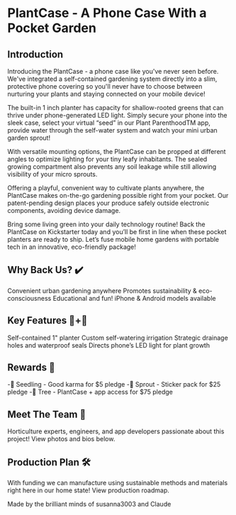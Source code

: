 # PlantCase - A Phone Case With a Pocket Garden
## Introduction
Introducing the PlantCase - a phone case like you've never seen before. We've integrated a self-contained gardening system directly into a slim, protective phone covering so you'll never have to choose between nurturing your plants and staying connected on your mobile device!

The built-in 1 inch planter has capacity for shallow-rooted greens that can thrive under phone-generated LED light. Simply secure your phone into the sleek case, select your virtual “seed” in our Plant ParenthoodTM app, provide water through the self-water system and watch your mini urban garden sprout!

With versatile mounting options, the PlantCase can be propped at different angles to optimize lighting for your tiny leafy inhabitants. The sealed growing compartment also prevents any soil leakage while still allowing visibility of your micro sprouts.

Offering a playful, convenient way to cultivate plants anywhere, the PlantCase makes on-the-go gardening possible right from your pocket. Our patent-pending design places your produce safely outside electronic components, avoiding device damage.

Bring some living green into your daily technology routine! Back the PlantCase on Kickstarter today and you’ll be first in line when these pocket planters are ready to ship. Let’s fuse mobile home gardens with portable tech in an innovative, eco-friendly package!

## Why Back Us? ✔️
Convenient urban gardening anywhere
Promotes sustainability & eco-consciousness
Educational and fun!
iPhone & Android models available

## Key Features 📱+🌱
Self-contained 1" planter
Custom self-watering irrigation
Strategic drainage holes and waterproof seals
Directs phone’s LED light for plant growth

## Rewards 🎁
-🌿 Seedling - Good karma for $5 pledge
-🌱 Sprout - Sticker pack for $25 pledge
-🌳 Tree - PlantCase + app access for $75 pledge

## Meet The Team 👋
Horticulture experts, engineers, and app developers passionate about this project! View photos and bios below.

## Production Plan 🛠
With funding we can manufacture using sustainable methods and materials right here in our home state! View production roadmap.

Made by the brilliant minds of susanna3003 and Claude

